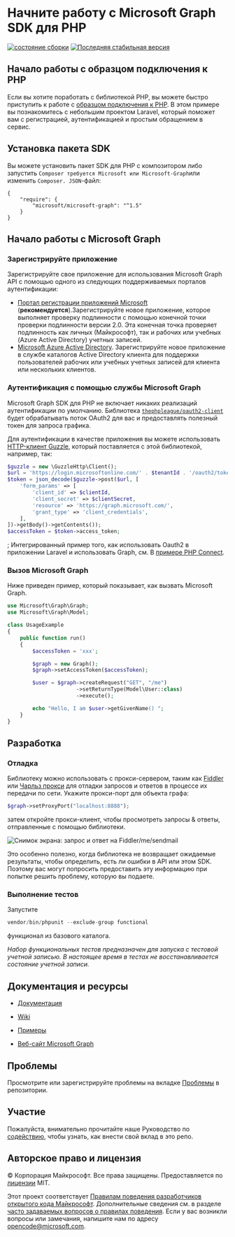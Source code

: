 # Начните работу с Microsoft Graph SDK для PHP

[![состояние сборки](https://travis-ci.org/microsoftgraph/msgraph-sdk-php.svg?branch=master)](https://travis-ci.org/microsoftgraph/msgraph-sdk-php)
[![Последняя стабильная версия](https://poser.pugx.org/microsoft/microsoft-graph/version)](https://packagist.org/packages/microsoft/microsoft-graph)

## Начало работы с образцом подключения к PHP
Если вы хотите поработать с библиотекой PHP, вы можете быстро приступить к работе с [образцом подключения к PHP](https://github.com/microsoftgraph/php-connect-sample). В этом примере вы познакомитесь с небольшим проектом Laravel, который поможет вам с регистрацией, аутентификацией и простым обращением в сервис.

## Установка пакета SDK
Вы можете установить пакет SDK для PHP с композитором либо запустить `Composer требуется Microsoft или Microsoft-Graph`или изменить `Composer. JSON`-файл:
```
{
    "require": {
        "microsoft/microsoft-graph": "^1.5"
    }
}
```
## Начало работы с Microsoft Graph

### Зарегистрируйте приложение

Зарегистрируйте свое приложение для использования Microsoft Graph API
с помощью одного из следующих поддерживаемых порталов аутентификации:

* [Портал регистрации приложений Microsoft](https://apps.dev.microsoft.com) (**рекомендуется**).Зарегистрируйте новое приложение, которое выполняет проверку подлинности
с помощью конечной точки проверки подлинности версии 2.0. Эта конечная точка проверяет подлинность как личных (Майкрософт), так и рабочих или учебных (Azure Active Directory) учетных записей.
* [Microsoft Azure Active Directory](https://manage.windowsazure.com). Зарегистрируйте новое приложение в службе каталогов Active Directory
клиента для поддержки пользователей рабочих или учебных
учетных записей для клиента или нескольких клиентов.

### Аутентификация с помощью службы Microsoft Graph

Microsoft Graph SDK для PHP не включает никаких реализаций аутентификации по умолчанию. Библиотека [`thephpleague/oauth2-client`](https://github.com/thephpleague/oauth2-client) будет обрабатывать поток OAuth2 для вас и предоставлять полезный токен для запроса графика.

Для аутентификации в качестве приложения вы можете использовать [HTTP-клиент Guzzle](http://docs.guzzlephp.org/en/stable/), который поставляется с этой библиотекой, например, так:
```php
$guzzle = new \GuzzleHttp\Client();
$url = 'https://login.microsoftonline.com/' . $tenantId . '/oauth2/token?api-version=1.0';
$token = json_decode($guzzle->post($url, [
    'form_params' => [
        'client_id' => $clientId,
        'client_secret' => $clientSecret,
        'resource' => 'https://graph.microsoft.com/',
        'grant_type' => 'client_credentials',
    ],
])->getBody()->getContents());
$accessToken = $token->access_token;
```
; Интегрированный пример того, как использовать Oauth2 в приложении Laravel и использовать Graph, см. В [примере PHP Connect](https://github.com/microsoftgraph/php-connect-sample).

### Вызов Microsoft Graph

Ниже приведен пример, который показывает, как вызвать Microsoft Graph.

```php
use Microsoft\Graph\Graph;
use Microsoft\Graph\Model;

class UsageExample
{
    public function run()
    {
        $accessToken = 'xxx';

        $graph = new Graph();
        $graph->setAccessToken($accessToken);

        $user = $graph->createRequest("GET", "/me")
                      ->setReturnType(Model\User::class)
                      ->execute();

        echo "Hello, I am $user->getGivenName() ";
    }
}
```

## Разработка

### Отладка
Библиотеку можно использовать с прокси-сервером, таким как [Fiddler](http://www.telerik.com/fiddler) или [Чарльз прокси](https://www.charlesproxy.com/) для отладки запросов и ответов в процессе их передачи по сети. Укажите прокси-порт для объекта графа:
```php
$graph->setProxyPort("localhost:8888");
```
затем откройте прокси-клиент, чтобы просмотреть запросы & ответы, отправленные с помощью библиотеки. 

![Снимок экрана: запрос и ответ на Fiddler/me/sendmail ](https://github.com/microsoftgraph/msgraph-sdk-php/blob/master/docs/images/Fiddler.PNG)

Это особенно полезно, когда библиотека не возвращает ожидаемые результаты, чтобы определить, есть ли ошибки в API или этом SDK. Поэтому вас могут попросить предоставить эту информацию при попытке решить проблему, которую вы подаете.

### Выполнение тестов

Запустите
```php
vendor/bin/phpunit --exclude-group functional
``` 
функционал из базового каталога.

*Набор функциональных тестов предназначен для запуска с тестовой учетной записью. В настоящее время в тестах не восстанавливается состояние учетной записи.*


## Документация и ресурсы

* [Документация](https://github.com/microsoftgraph/msgraph-sdk-php/blob/master/docs/index.html)

* [Wiki](https://github.com/microsoftgraph/msgraph-sdk-php/wiki)

* [Примеры](https://github.com/microsoftgraph/msgraph-sdk-php/wiki/Example-calls)

* [Веб-сайт Microsoft Graph](https://developer.microsoft.com/ru-ru/graph/)

## Проблемы

Просмотрите или зарегистрируйте проблемы на вкладке [Проблемы](https://github.com/microsoftgraph/msgraph-sdk-php/issues) в репозитории.

## Участие

Пожалуйста, внимательно прочитайте наше Руководство по [содействию](https://github.com/microsoftgraph/msgraph-sdk-php/blob/master/CONTRIBUTING.md), чтобы узнать, как внести свой вклад в это репо.

## Авторское право и лицензия

© Корпорация Майкрософт. Все права защищены. Предоставляется по [лицензии](LICENSE) MIT.

Этот проект соответствует [Правилам поведения разработчиков открытого кода Майкрософт](https://opensource.microsoft.com/codeofconduct/). Дополнительные сведения см. в разделе [часто задаваемых вопросов о правилах поведения](https://opensource.microsoft.com/codeofconduct/faq/). Если у вас возникли вопросы или замечания, напишите нам по адресу [opencode@microsoft.com](mailto:opencode@microsoft.com).
